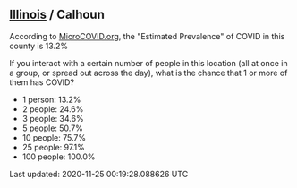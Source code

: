 
## [Illinois](/united-states/illinois) / Calhoun

According to [MicroCOVID.org](http://microcovid.org),
the "Estimated Prevalence" of COVID in this county is 13.2%

If you interact with a certain number of people in this location
(all at once in a group, or spread out across the day), what is the chance that
1 or more of them has COVID?

- 1 person: 13.2%
- 2 people: 24.6%
- 3 people: 34.6%
- 5 people: 50.7%
- 10 people: 75.7%
- 25 people: 97.1%
- 100 people: 100.0%

Last updated: 2020-11-25 00:19:28.088626 UTC
